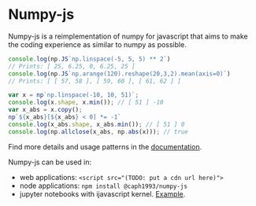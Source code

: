 # Numpy-js

Numpy-js is a reimplementation of numpy for javascript that aims to make the coding experience as similar to numpy as possible.

```js
console.log(np.JS`np.linspace(-5, 5, 5) ** 2`)
// Prints: [ 25, 6.25, 0, 6.25, 25 ]
console.log(np.JS`np.arange(120).reshape(20,3,2).mean(axis=0)`)
// Prints: [ [ 57, 58 ], [ 59, 60 ], [ 61, 62 ] ]

var x = np`np.linspace(-10, 10, 51)`;
console.log(x.shape, x.min()); // [ 51 ] -10
var x_abs = x.copy();
np`${x_abs}[${x_abs} < 0] *= -1`
console.log(x_abs.shape, x_abs.min()); // [ 51 ] 0
console.log(np.allclose(x_abs, np.abs(x))); // true
```

Find more details and usage patterns in the [documentation](https://caph1993.github.io/numpy-js/).


Numpy-js can be used in:

- web applications: `<script src="(TODO: put a cdn url here)">`
- node applications: `npm install @caph1993/numpy-js`
- jupyter notebooks with ijavascript kernel. [Example](https://github.com/caph1993/numpy-js/blob/main/notebooks/normal-scatter.ipynb).


